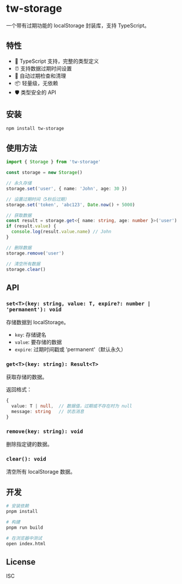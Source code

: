 # tw-storage

一个带有过期功能的 localStorage 封装库，支持 TypeScript。

## 特性

- 🚀 TypeScript 支持，完整的类型定义
- ⏰ 支持数据过期时间设置
- 🔄 自动过期检查和清理
- 📦 轻量级，无依赖
- 🛡️ 类型安全的 API

## 安装

```bash
npm install tw-storage
```

## 使用方法

```typescript
import { Storage } from 'tw-storage'

const storage = new Storage()

// 永久存储
storage.set('user', { name: 'John', age: 30 })

// 设置过期时间（5秒后过期）
storage.set('token', 'abc123', Date.now() + 5000)

// 获取数据
const result = storage.get<{ name: string, age: number }>('user')
if (result.value) {
  console.log(result.value.name) // John
}

// 删除数据
storage.remove('user')

// 清空所有数据
storage.clear()
```

## API

### `set<T>(key: string, value: T, expire?: number | 'permanent'): void`

存储数据到 localStorage。

- `key`: 存储键名
- `value`: 要存储的数据
- `expire`: 过期时间戳或 'permanent'（默认永久）

### `get<T>(key: string): Result<T>`

获取存储的数据。

返回格式：
```typescript
{
  value: T | null,  // 数据值，过期或不存在时为 null
  message: string   // 状态消息
}
```

### `remove(key: string): void`

删除指定键的数据。

### `clear(): void`

清空所有 localStorage 数据。

## 开发

```bash
# 安装依赖
pnpm install

# 构建
pnpm run build

# 在浏览器中测试
open index.html
```

## License

ISC